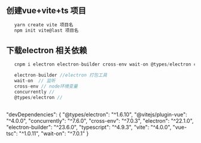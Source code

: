 



##  创建vue+vite+ts 项目
```js
   yarn create vite 项目名
   npm init vite@last 项目名
```

## 下载electron 相关依赖
```js
   cnpm i electron electron-builder cross-env wait-on @types/electron concurrently -D

   electron-builder //electron 打包工具
   wait-on  // 监听
   cross-env // node环境变量
   concurrently //
   @types/electron //
```

## 


  "devDependencies": {
    "@types/electron": "^1.6.10",
    "@vitejs/plugin-vue": "^4.0.0",
    "concurrently": "^7.6.0",
    "cross-env": "^7.0.3",
    "electron": "^22.1.0",
    "electron-builder": "^23.6.0",
    "typescript": "^4.9.3",
    "vite": "^4.0.0",
    "vue-tsc": "^1.0.11",
    "wait-on": "^7.0.1"
  }